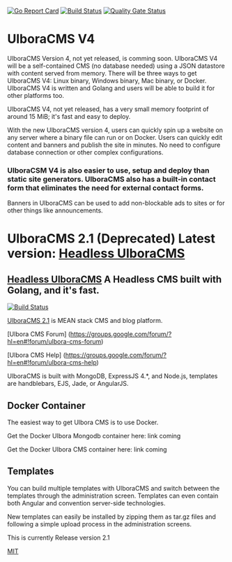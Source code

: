 [![Go Report Card](https://goreportcard.com/badge/github.com/Ulbora/ulboracms)](https://goreportcard.com/report/github.com/Ulbora/ulboracms)
[![Build Status](https://travis-ci.org/Ulbora/ulboracms.svg?branch=master)](https://travis-ci.org/Ulbora/ulboracms)
[![Quality Gate Status](https://sonarcloud.io/api/project_badges/measure?project=ulboracms&metric=alert_status)](https://sonarcloud.io/dashboard?id=ulboracms)




# UlboraCMS V4
UlboraCMS Version 4, not yet released, is comming soon. UlboraCMS V4 will be a self-contained CMS (no database needed) using a JSON datastore with content served from memory. There will be three ways to get UlboraCMS V4: Linux binary, Windows binary, Mac binary, or Docker. UlboraCMS V4 is written and Golang and users will be able to build it for other platforms too.

UlboraCMS V4, not yet released, has a very small memory footprint of around 15 MiB; it's fast and easy to deploy.

With the new UlboraCMS version 4, users can quickly spin up a website on any server where a binary file can run or on Docker. Users can quickly edit content and banners and publish the site in minutes. No need to configure database connection or other complex configurations.

### UlboraCSM V4 is also easier to use, setup and deploy than static site generators. UlboraCMS also has a built-in contact form that eliminates the need for external contact forms.

Banners in UlboraCMS can be used to add non-blockable ads to sites or for other things like announcements.


UlboraCMS 2.1 (Deprecated) Latest version: [Headless UlboraCMS](https://github.com/Ulbora/UlboraContentService)
==============

## [Headless UlboraCMS](https://github.com/Ulbora/UlboraContentService) A Headless CMS built with Golang, and it's fast.

[![Build Status][travis-image]][travis-url]


[UlboraCMS 2.1](http://www.ulboracms.org) is MEAN stack CMS and blog platform.

[Ulbora CMS Forum] (https://groups.google.com/forum/?hl=en#!forum/ulbora-cms-forum)

[Ulbora CMS Help] (https://groups.google.com/forum/?hl=en#!forum/ulbora-cms-help)

UlboraCMS is built with MongoDB, ExpressJS 4.*, and Node.js, templates are handblebars, EJS, Jade, or AngularJS.

## Docker Container

The easiest way to get Ulbora CMS is to use Docker.

Get the Docker Ulbora Mongodb container here: link coming 

Get the Docker Ulbora CMS container here: link coming

## Templates

You can build multiple templates with UlboraCMS and switch between the templates through the administration screen. Templates can even contain both Angular and convention server-side technologies.

New templates can easily be installed by zipping them as tar.gz files and following a simple upload process in the administration screens.


This is currently Release version 2.1



[MIT](LICENSE)



[travis-image]: https://img.shields.io/travis/Ulbora/ulboracms.svg?style=flat
[travis-url]: https://travis-ci.org/Ulbora/ulboracms
